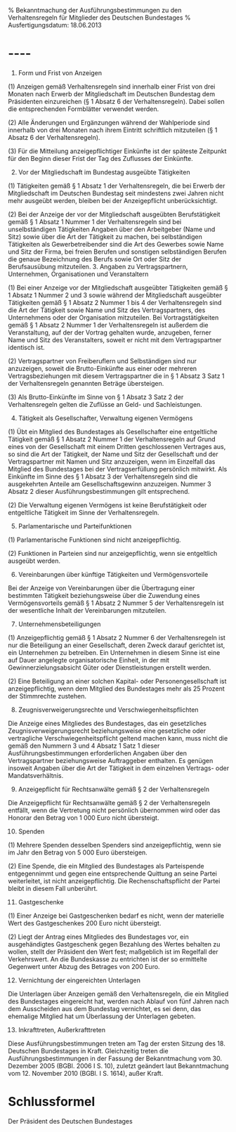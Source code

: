 % Bekanntmachung der Ausführungsbestimmungen zu den Verhaltensregeln für Mitglieder des Deutschen Bundestages
% Ausfertigungsdatum: 18.06.2013
 
# ----

1. Form und Frist von Anzeigen  
  

(1) Anzeigen gemäß Verhaltensregeln sind innerhalb einer Frist von drei Monaten nach Erwerb der Mitgliedschaft im Deutschen Bundestag dem Präsidenten einzureichen (§ 1 Absatz 6 der Verhaltensregeln). Dabei sollen die entsprechenden Formblätter verwendet werden.   

(2) Alle Änderungen und Ergänzungen während der Wahlperiode sind innerhalb von drei Monaten nach ihrem Eintritt schriftlich mitzuteilen (§ 1 Absatz 6 der Verhaltensregeln).   

(3) Für die Mitteilung anzeigepflichtiger Einkünfte ist der späteste Zeitpunkt für den Beginn dieser Frist der Tag des Zuflusses der Einkünfte.   

2. Vor der Mitgliedschaft im Bundestag ausgeübte Tätigkeiten  
  

(1) Tätigkeiten gemäß § 1 Absatz 1 der Verhaltensregeln, die bei Erwerb der Mitgliedschaft im Deutschen Bundestag seit mindestens zwei Jahren nicht mehr ausgeübt werden, bleiben bei der Anzeigepflicht unberücksichtigt.   

(2) Bei der Anzeige der vor der Mitgliedschaft ausgeübten Berufstätigkeit gemäß § 1 Absatz 1 Nummer 1 der Verhaltensregeln sind bei unselbständigen Tätigkeiten Angaben über den Arbeitgeber (Name und Sitz) sowie über die Art der Tätigkeit zu machen, bei selbständigen Tätigkeiten als Gewerbetreibender sind die Art des Gewerbes sowie Name und Sitz der Firma, bei freien Berufen und sonstigen selbständigen Berufen die genaue Bezeichnung des Berufs sowie Ort oder Sitz der Berufsausübung mitzuteilen. 
3. Angaben zu Vertragspartnern, Unternehmen, Organisationen und Veranstaltern  
  

(1) Bei einer Anzeige vor der Mitgliedschaft ausgeübter Tätigkeiten gemäß § 1 Absatz 1 Nummer 2 und 3 sowie während der Mitgliedschaft ausgeübter Tätigkeiten gemäß § 1 Absatz 2 Nummer 1 bis 4 der Verhaltensregeln sind die Art der Tätigkeit sowie Name und Sitz des Vertragspartners, des Unternehmens oder der Organisation mitzuteilen. Bei Vortragstätigkeiten gemäß § 1 Absatz 2 Nummer 1 der Verhaltensregeln ist außerdem die Veranstaltung, auf der der Vortrag gehalten wurde, anzugeben, ferner Name und Sitz des Veranstalters, soweit er nicht mit dem Vertragspartner identisch ist.   

(2) Vertragspartner von Freiberuflern und Selbständigen sind nur anzuzeigen, soweit die Brutto-Einkünfte aus einer oder mehreren Vertragsbeziehungen mit diesem Vertragspartner die in § 1 Absatz 3 Satz 1 der Verhaltensregeln genannten Beträge übersteigen.   

(3) Als Brutto-Einkünfte im Sinne von § 1 Absatz 3 Satz 2 der Verhaltensregeln gelten die Zuflüsse an Geld- und Sachleistungen.

4. Tätigkeit als Gesellschafter, Verwaltung eigenen Vermögens  
  

(1) Übt ein Mitglied des Bundestages als Gesellschafter eine entgeltliche Tätigkeit gemäß § 1 Absatz 2 Nummer 1 der Verhaltensregeln auf Grund eines von der Gesellschaft mit einem Dritten geschlossenen Vertrages aus, so sind die Art der Tätigkeit, der Name und Sitz der Gesellschaft und der Vertragspartner mit Namen und Sitz anzuzeigen, wenn im Einzelfall das Mitglied des Bundestages bei der Vertragserfüllung persönlich mitwirkt. Als Einkünfte im Sinne des § 1 Absatz 3 der Verhaltensregeln sind die ausgekehrten Anteile am Gesellschaftsgewinn anzuzeigen. Nummer 3 Absatz 2 dieser Ausführungsbestimmungen gilt entsprechend.   

(2) Die Verwaltung eigenen Vermögens ist keine Berufstätigkeit oder entgeltliche Tätigkeit im Sinne der Verhaltensregeln.

5. Parlamentarische und Parteifunktionen  
  

(1) Parlamentarische Funktionen sind nicht anzeigepflichtig.   

(2) Funktionen in Parteien sind nur anzeigepflichtig, wenn sie entgeltlich ausgeübt werden.

6. Vereinbarungen über künftige Tätigkeiten und Vermögensvorteile  
  

Bei der Anzeige von Vereinbarungen über die Übertragung einer bestimmten Tätigkeit beziehungsweise über die Zuwendung eines Vermögensvorteils gemäß § 1 Absatz 2 Nummer 5 der Verhaltensregeln ist der wesentliche Inhalt der Vereinbarungen mitzuteilen.

7. Unternehmensbeteiligungen  
  

(1) Anzeigepflichtig gemäß § 1 Absatz 2 Nummer 6 der Verhaltensregeln ist nur die Beteiligung an einer Gesellschaft, deren Zweck darauf gerichtet ist, ein Unternehmen zu betreiben. Ein Unternehmen in diesem Sinne ist eine auf Dauer angelegte organisatorische Einheit, in der mit Gewinnerzielungsabsicht Güter oder Dienstleistungen erstellt werden.   

(2) Eine Beteiligung an einer solchen Kapital- oder Personengesellschaft ist anzeigepflichtig, wenn dem Mitglied des Bundestages mehr als 25 Prozent der Stimmrechte zustehen.

8. Zeugnisverweigerungsrechte und Verschwiegenheitspflichten  
  

Die Anzeige eines Mitgliedes des Bundestages, das ein gesetzliches Zeugnisverweigerungsrecht beziehungsweise eine gesetzliche oder vertragliche Verschwiegenheitspflicht geltend machen kann, muss nicht die gemäß den Nummern 3 und 4 Absatz 1 Satz 1 dieser Ausführungsbestimmungen erforderlichen Angaben über den Vertragspartner beziehungsweise Auftraggeber enthalten. Es genügen insoweit Angaben über die Art der Tätigkeit in dem einzelnen Vertrags- oder Mandatsverhältnis.

9. Anzeigepflicht für Rechtsanwälte gemäß § 2 der Verhaltensregeln  
  

Die Anzeigepflicht für Rechtsanwälte gemäß § 2 der Verhaltensregeln entfällt, wenn die Vertretung nicht persönlich übernommen wird oder das Honorar den Betrag von 1 000 Euro nicht übersteigt.

10. Spenden  
  

(1) Mehrere Spenden desselben Spenders sind anzeigepflichtig, wenn sie im Jahr den Betrag von 5 000 Euro übersteigen.   

(2) Eine Spende, die ein Mitglied des Bundestages als Parteispende entgegennimmt und gegen eine entsprechende Quittung an seine Partei weiterleitet, ist nicht anzeigepflichtig. Die Rechenschaftspflicht der Partei bleibt in diesem Fall unberührt.

11. Gastgeschenke  
  

(1) Einer Anzeige bei Gastgeschenken bedarf es nicht, wenn der materielle Wert des Gastgeschenkes 200 Euro nicht übersteigt.   

(2) Liegt der Antrag eines Mitgliedes des Bundestages vor, ein ausgehändigtes Gastgeschenk gegen Bezahlung des Wertes behalten zu wollen, stellt der Präsident den Wert fest; maßgeblich ist im Regelfall der Verkehrswert. An die Bundeskasse zu entrichten ist der so ermittelte Gegenwert unter Abzug des Betrages von 200 Euro.

12. Vernichtung der eingereichten Unterlagen  
  

Die Unterlagen über Anzeigen gemäß den Verhaltensregeln, die ein Mitglied des Bundestages eingereicht hat, werden nach Ablauf von fünf Jahren nach dem Ausscheiden aus dem Bundestag vernichtet, es sei denn, das ehemalige Mitglied hat um Überlassung der Unterlagen gebeten.

13. Inkrafttreten, Außerkrafttreten  
  

Diese Ausführungsbestimmungen treten am Tag der ersten Sitzung des 18. Deutschen Bundestages in Kraft. Gleichzeitig treten die Ausführungsbestimmungen in der Fassung der Bekanntmachung vom 30. Dezember 2005 (BGBl. 2006 I S. 10), zuletzt geändert laut Bekanntmachung vom 12. November 2010 (BGBl. I S. 1614), außer Kraft.

# Schlussformel

Der Präsident des Deutschen Bundestages
